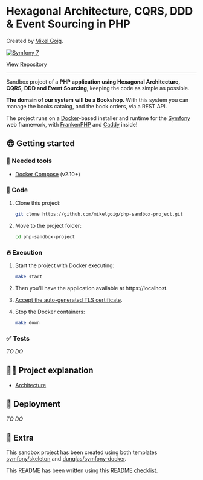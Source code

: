 <h1>
Hexagonal Architecture, CQRS, DDD & Event Sourcing in PHP
</h1>

<p>
Created by <a href="https://mikelgoig.com">Mikel Goig</a>.
</p>

<p>
    <a href="https://symfony.com">
        <img alt="Symfony 7" src="https://img.shields.io/badge/Symfony-7-purple.svg?style=flat-square&logo=symfony"/>
    </a>
</p>

<p>
    <a href="https://github.com/mikelgoig/php-sandbox-project">
        View Repository
    </a>
</p>

---

Sandbox project of a **PHP application using Hexagonal Architecture, CQRS, DDD and Event Sourcing**, keeping the code as
simple as possible.

**The domain of our system will be a Bookshop.** With this system you can manage the books catalog, and the book orders,
via a REST API.

The project runs on a [Docker](https://www.docker.com)-based installer and runtime for the
[Symfony](https://symfony.com) web framework, with [FrankenPHP](https://frankenphp.dev) and
[Caddy](https://caddyserver.com) inside!

## 😎 Getting started

### 🐳 Needed tools

- [Docker Compose](https://docs.docker.com/compose/install) (v2.10+)

### 🦊 Code

1. Clone this project:

    ```bash
    git clone https://github.com/mikelgoig/php-sandbox-project.git
    ```
   
2. Move to the project folder:

    ```bash
    cd php-sandbox-project
    ```

### 🔥 Execution

1. Start the project with Docker executing:
    
    ```bash
    make start
    ```

2. Then you'll have the application available at https://localhost.

3. [Accept the auto-generated TLS certificate](https://stackoverflow.com/questions/7580508/getting-chrome-to-accept-self-signed-localhost-certificate/15076602#15076602).

4. Stop the Docker containers:

    ```bash
    make down
    ```

### ✅ Tests

_TO DO_

## 👩‍💻 Project explanation

- [Architecture](docs/architecture/architecture.md)

## 🚀 Deployment

_TO DO_

## 🤩 Extra

This sandbox project has been created using both templates [symfony/skeleton](https://github.com/dunglas/symfony-docker)
and [dunglas/symfony-docker](https://github.com/dunglas/symfony-docker).

This README has been written using this [README checklist](https://github.com/ddbeck/readme-checklist).
